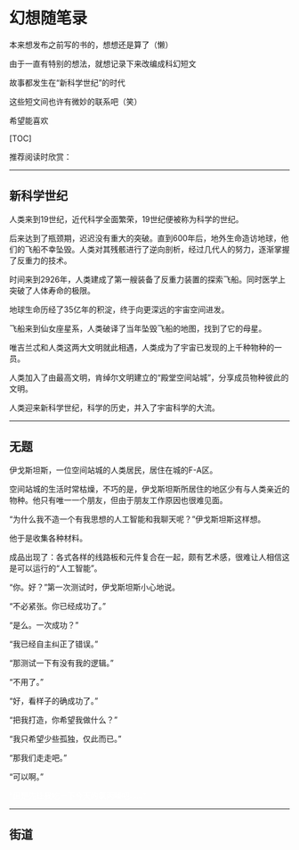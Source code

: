 # 幻想随笔录

本来想发布之前写的书的，想想还是算了（懒）

由于一直有特别的想法，就想记录下来改编成科幻短文

故事都发生在“新科学世纪”的时代

这些短文间也许有微妙的联系吧（笑）

希望能喜欢

[TOC]

推荐阅读时欣赏：

------

## 新科学世纪

人类来到19世纪，近代科学全面繁荣，19世纪便被称为科学的世纪。

后来达到了瓶颈期，迟迟没有重大的突破。直到600年后，地外生命造访地球，他们的飞船不幸坠毁。人类对其残骸进行了逆向剖析，经过几代人的努力，逐渐掌握了反重力的技术。

时间来到2926年，人类建成了第一艘装备了反重力装置的探索飞船。同时医学上突破了人体寿命的极限。

地球生命历经了35亿年的积淀，终于向更深远的宇宙空间进发。

飞船来到仙女座星系，人类破译了当年坠毁飞船的地图，找到了它的母星。

唯吉兰忒和人类这两大文明就此相遇，人类成为了宇宙已发现的上千种物种的一员。

人类加入了由最高文明，肯绰尔文明建立的“殿堂空间站城”，分享成员物种彼此的文明。

人类迎来新科学世纪，科学的历史，并入了宇宙科学的大流。

------

## 无题

伊戈斯坦斯，一位空间站城的人类居民，居住在城的F-A区。

空间站城的生活时常枯燥，不巧的是，伊戈斯坦斯所居住的地区少有与人类亲近的物种。他只有唯一一个朋友，但由于朋友工作原因也很难见面。

“为什么我不造一个有我思想的人工智能和我聊天呢？”伊戈斯坦斯这样想。

他于是收集各种材料。

成品出现了：各式各样的线路板和元件复合在一起，颇有艺术感，很难让人相信这是可以运行的“人工智能”。

“你。好？”第一次测试时，伊戈斯坦斯小心地说。

“不必紧张。你已经成功了。”

“是么。一次成功？”

“我已经自主纠正了错误。”

“那测试一下有没有我的逻辑。”

“不用了。”

“好，看样子的确成功了。”

“把我打造，你希望我做什么？”

“我只希望少些孤独，仅此而已。”

“那我们走走吧。”

“可以啊。”

<font color ="white">“但是先让我吃一下今天的氯丙嗪吧……”</font>

------

## 街道
